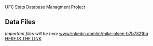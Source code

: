 UFC Stats
Database Managment Project
## Data Files
*Important files will be here*
www.linkedin.com/in/mike-olsen-b7b7821ba
[HERE IS THE LINK](www.linkedin.com/in/mike-olsen-b7b7821ba)
